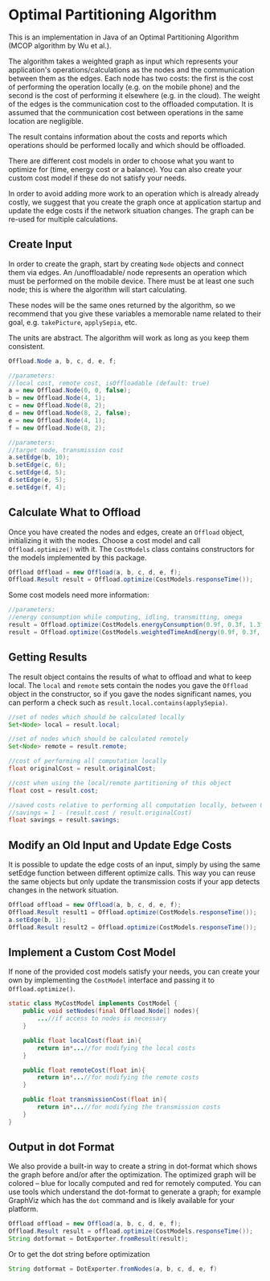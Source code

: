 Optimal Partitioning Algorithm
==============================

This is an implementation in Java of an Optimal Partitioning
Algorithm (MCOP algorithm by Wu et al.).

The algorithm takes a weighted graph as input which represents your
application's operations/calculations as the nodes and the
communication between them as the edges. Each node has two costs: the
first is the cost of performing the operation locally (e.g. on the mobile
phone) and the second is the cost of performing it elsewhere (e.g. in
the cloud). The weight of the edges is the communication cost to the
offloaded computation. It is assumed that the communication cost
between operations in the same location are negligible.

The result contains information about the costs and reports which
operations should be performed locally and which should be offloaded.

There are different cost models in order to choose what you want to
optimize for (time, energy cost or a balance). You can also create
your custom cost model if these do not satisfy your needs.

In order to avoid adding more work to an operation which is already
already costly, we suggest that you create the graph once at
application startup and update the edge costs if the network situation
changes. The graph can be re-used for multiple calculations.

Create Input
--------------

In order to create the graph, start by creating `Node` objects and
connect them via edges. An /unoffloadable/ node represents an
operation which must be performed on the mobile device. There must be
at least one such node; this is where the algorithm will start
calculating.

These nodes will be the same ones returned by the algorithm, so we
recommend that you give these variables a memorable name related to
their goal, e.g. `takePicture`, `applySepia`, etc.

The units are abstract. The algorithm will work as long as you keep
them consistent.

```java
Offload.Node a, b, c, d, e, f;

//parameters:
//local cost, remote cost, isOffloadable (default: true)
a = new Offload.Node(0, 0, false);
b = new Offload.Node(4, 1);
c = new Offload.Node(8, 2);
d = new Offload.Node(8, 2, false);
e = new Offload.Node(4, 1);
f = new Offload.Node(8, 2);

//parameters:
//target node, transmission cost
a.setEdge(b, 10);
b.setEdge(c, 6);
c.setEdge(d, 5);
d.setEdge(e, 5);
e.setEdge(f, 4);
```

Calculate What to Offload
-------------------------

Once you have created the nodes and edges, create an `Offload` object,
initializing it with the nodes. Choose a cost model and call
`Offload.optimize()` with it. The `CostModels` class contains
constructors for the models implemented by this package.

```java
Offload Offload = new Offload(a, b, c, d, e, f);
Offload.Result result = Offload.optimize(CostModels.responseTime());
```
Some cost models need more information:

```java
//parameters:
//energy consumption while computing, idling, transmitting, omega
result = Offload.optimize(CostModels.energyConsumption(0.9f, 0.3f, 1.3f));
result = Offload.optimize(CostModels.weightedTimeAndEnergy(0.9f, 0.3f, 1.3f, 1f));
```

Getting Results
----------------

The result object contains the results of what to offload and what to
keep local. The `local` and `remote` sets contain the nodes you gave
the `Offload` object in the constructor, so if you gave the nodes
significant names, you can perform a check such as
`result.local.contains(applySepia)`.

```java
//set of nodes which should be calculated locally
Set<Node> local = result.local;

//set of nodes which should be calculated remotely
Set<Node> remote = result.remote;

//cost of performing all computation locally
float originalCost = result.originalCost;

//cost when using the local/remote partitioning of this object
float cost = result.cost;

//saved costs relative to performing all computation locally, between 0 and 1.
//savings = 1 - (result.cost / result.originalCost)
float savings = result.savings;
```

Modify an Old Input and Update Edge Costs
------------------------------------------

It is possible to update the edge costs of an input, simply by using
the same setEdge function between different optimize calls. This way
you can reuse the same objects but only update the transmission costs
if your app detects changes in the network situation.

```java
Offload offload = new Offload(a, b, c, d, e, f);
Offload.Result result1 = Offload.optimize(CostModels.responseTime());
a.setEdge(b, 1);
Offload.Result result2 = Offload.optimize(CostModels.responseTime());
```

Implement a Custom Cost Model
---------------------------

If none of the provided cost models satisfy your needs, you can create
your own by implementing the `CostModel` interface and passing it to
`Offload.optimize()`.

```java
static class MyCostModel implements CostModel {
    public void setNodes(final Offload.Node[] nodes){
        ...//if access to nodes is necessary
    }

    public float localCost(float in){
        return in*...//for modifying the local costs
    }

    public float remoteCost(float in){
        return in*...//for modifying the remote costs
    }

    public float transmissionCost(float in){
        return in*...//for modifying the transmission costs
    }
}
```

Output in dot Format
--------------------

We also provide a built-in way to create a string in dot-format which
shows the graph before and/or after the optimization. The optimized graph
will be colored – blue for locally computed and red for remotely
computed. You can use tools which understand the dot-format to
generate a graph; for example GraphViz which has the `dot` command and
is likely available for your platform.

```java
Offload offload = new Offload(a, b, c, d, e, f);
Offload.Result result = offload.optimize(CostModels.responseTime());
String dotformat = DotExporter.fromResult(result);
```

Or to get the dot string before optimization

```java
String dotformat = DotExporter.fromNodes(a, b, c, d, e, f)
```
